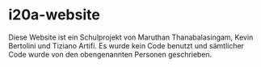 # i20a-website

Diese Website ist ein Schulprojekt von Maruthan Thanabalasingam, Kevin Bertolini und Tiziano Artifi.
Es wurde kein Code benutzt und sämtlicher Code wurde von den obengenannten Personen geschrieben.
